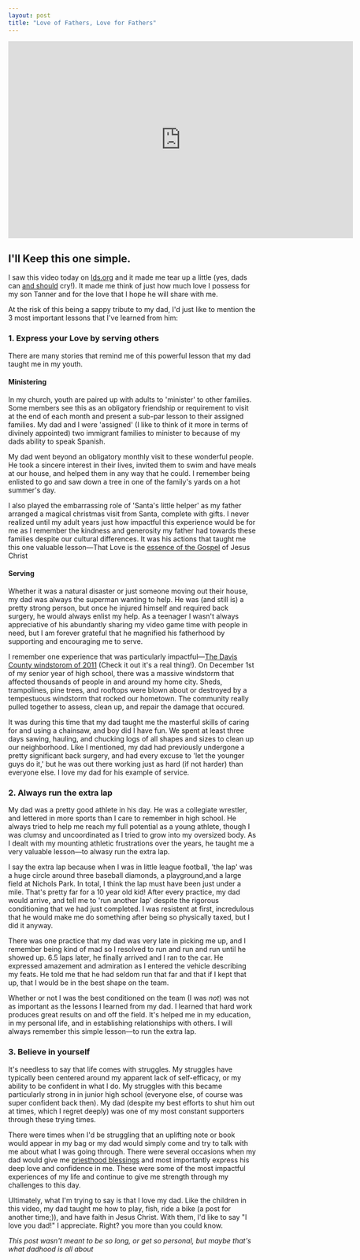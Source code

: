 ```yaml
---
layout: post
title: "Love of Fathers, Love for Fathers"
---
```


<div style="margin: 0 auto; text-align:center;" id='video'>
    <iframe height="400" width="700" src='https://players.brightcove.net/710874264001/default_default/index.html?videoId=4948389225001' allowfullscreen frameborder="0"></iframe>
</div>

## I'll Keep this one simple. 

I saw this video today on [lds.org](https://www.lds.org/media-library/video/topics/fathers?lang=eng) and it made me tear up a little (yes, dads can [and should](https://www.babble.com/parenting/hey-dads-real-men-can-and-should-cry/) cry!). It made me think of just how much love I possess for my son Tanner and for the love that I hope he will share with me. 

At the risk of this being a sappy tribute to my dad, I'd just like to mention the 3 most important lessons that I've learned from him:

### 1. Express your Love by serving others
There are many stories that remind me of this powerful lesson that my dad taught me in my youth. 

#### Ministering

In my church, youth are paired up with adults to 'minister' to other families. Some members see this as an obligatory friendship or requirement to visit at the end of each month and present a sub-par lesson to their assigned families. My dad and I were 'assigned' (I like to think of it more in terms of divinely appointed) two immigrant families to minister to because of my dads ability to speak Spanish. 

My dad went beyond an obligatory monthly visit to these wonderful people. He took a sincere interest in their lives, invited them to swim and have meals at our house, and helped them in any way that he could. I remember being enlisted to go and saw down a tree in one of the family's yards on a hot summer's day. 

I also played the embarrassing role of 'Santa's little helper' as my father arranged a magical christmas visit from Santa, complete with gifts. I never realized until my adult years just how impactful this experience would be for me as I remember the kindness and generosity my father had towards these families despite our cultural differences. It was his actions that taught me this one valuable lesson﻿—That Love is the [essence of the Gospel](https://www.lds.org/study/general-conference/2014/04/love-the-essence-of-the-gospel?lang=eng) of Jesus Christ

#### Serving

Whether it was a natural disaster or just someone moving out their house, my dad was always the superman wanting to help. He was (and still is) a pretty strong person, but once he injured himself and required back surgery, he would always enlist my help. As a teenager I wasn't always appreciative of his abundantly sharing my video game time with people in need, but I am forever grateful that he magnified his fatherhood by supporting and encouraging me to serve. 

I remember one experience that was particularly impactful﻿—[The Davis County windstorom of 2011](https://en.wikipedia.org/wiki/Davis_County_windstorm_of_December_2011) (Check it out it's a real thing!). On December 1st of my senior year of high school, there was a massive windstorm that affected thousands of people in and around my home city. Sheds, trampolines, pine trees, and rooftops were blown about or destroyed by a tempestuous windstorm that rocked our hometown. The community really pulled together to assess, clean up, and repair the damage that occured. 

It was during this time that my dad taught me the masterful skills of caring for and using a chainsaw, and boy did I have fun. We spent at least three days sawing, hauling, and chucking logs of all shapes and sizes to clean up our neighborhood. Like I mentioned, my dad had previously undergone a pretty significant back surgery, and had every excuse to 'let the younger guys do it,' but he was out there working just as hard (if not harder) than everyone else. I love my dad for his example of service.

### 2. Always run the extra lap

My dad was a pretty good athlete in his day. He was a collegiate wrestler, and lettered in more sports than I care to remember in high school. He always tried to help me reach my full potential as a young athlete, though I was clumsy and uncoordinated as I tried to grow into my oversized body. As I dealt with my mounting athletic frustrations over the years, he taught me a very valuable lesson﻿—to alwasy run the extra lap. 

I say the extra lap because when I was in little league football, 'the lap' was a huge circle around three baseball diamonds, a playground,and a large field at Nichols Park. In total, I think the lap must have been just under a mile. That's pretty far for a 10 year old kid! After every practice, my dad would arrive, and tell me to 'run another lap' despite the rigorous conditioning that we had just completed. I was resistent at first, incredulous that he would make me do something after being so physically taxed, but I did it anyway. 

There was one practice that my dad was very late in picking me up, and I remember being kind of mad so I resolved to run and run and run until he showed up. 6.5 laps later, he finally arrived and I ran to the car. He expressed amazement and admiration as I entered the vehicle describing my feats. He told me that he had seldom run that far and that if I kept that up, that I would be in the best shape on the team. 

Whether or not I was the best conditioned on the team (I was *not*) was not as important as the lessons I learned from my dad. I learned that hard work produces great results on and off the field. It's helped me in my education, in my personal life, and in establishing relationships with others. I will always remember this simple lesson﻿—to run the extra lap.

### 3. Believe in yourself

It's needless to say that life comes with struggles. My struggles have typically been centered around my apparent lack of self-efficacy, or my ability to be confident in what I do. My struggles with this became particularly strong in in junior high school (everyone else, of course was super confident back then). My dad (despite my best efforts to shut him out at times, which I regret deeply) was one of my most constant supporters through these trying times.

There were times when I'd be struggling that an uplifting note or book would appear in my bag or my dad would simply come and try to talk with me about what I was going through. There were several occasions when my dad would give me [priesthood blessings](https://www.lds.org/study/general-conference/1987/04/priesthood-blessings?lang=eng) and most importantly express his deep love and confidence in me. These were some of the most impactful experiences of my life and continue to give me strength through my challenges to this day. 

Ultimately, what I'm trying to say is that I love my dad. Like the children in this video, my dad taught me how to play, fish, ride a bike (a post for another time;)), and have faith in Jesus Christ. With them, I'd like to say "I love you dad!" I appreciate. Right? you more than you could know. 

*This post wasn't meant to be so long, or get so personal, but maybe that's what dadhood is all about*

